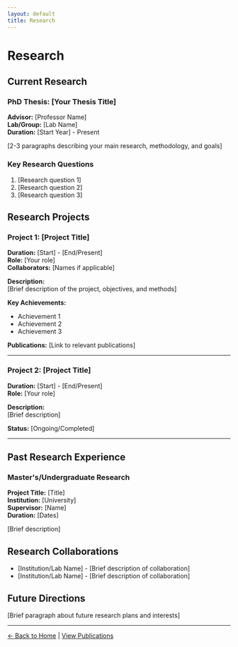 ```yaml
---
layout: default
title: Research
---
```


# Research

## Current Research

### PhD Thesis: [Your Thesis Title]
**Advisor:** [Professor Name]  
**Lab/Group:** [Lab Name]  
**Duration:** [Start Year] - Present

[2-3 paragraphs describing your main research, methodology, and goals]

### Key Research Questions
1. [Research question 1]
2. [Research question 2]
3. [Research question 3]

## Research Projects

### Project 1: [Project Title]
**Duration:** [Start] - [End/Present]  
**Role:** [Your role]  
**Collaborators:** [Names if applicable]

**Description:**  
[Brief description of the project, objectives, and methods]

**Key Achievements:**
- Achievement 1
- Achievement 2
- Achievement 3

**Publications:** [Link to relevant publications]

---

### Project 2: [Project Title]
**Duration:** [Start] - [End/Present]  
**Role:** [Your role]

**Description:**  
[Brief description]

**Status:** [Ongoing/Completed]

---

## Past Research Experience

### Master's/Undergraduate Research
**Project Title:** [Title]  
**Institution:** [University]  
**Supervisor:** [Name]  
**Duration:** [Dates]

[Brief description]

## Research Collaborations
- [Institution/Lab Name] - [Brief description of collaboration]
- [Institution/Lab Name] - [Brief description of collaboration]

## Future Directions
[Brief paragraph about future research plans and interests]

---

[← Back to Home](/) | [View Publications](publications)
